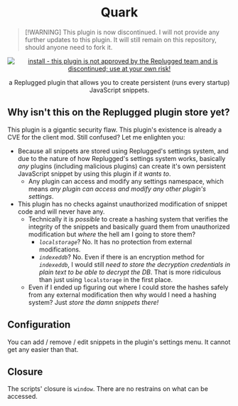 <p>
  <h1 align="center">Quark</h1>
</p>

> [!WARNING] This plugin is now discontinued. I will not provide any further updates to this plugin.
> It will still remain on this repository, should anyone need to fork it.

<p align="center">
  <a href="https://replugged.dev/install?identifier=Socketlike/replugged-plugins&id=lib.evelyn.Quark&source=github">
    <img alt="install - this plugin is not approved by the Replugged team and is discontinued; use at your own risk!" src="https://img.shields.io/badge/dynamic/json?url=https%3A%2F%2Fgithub.com%2FSocketlike%2Freplugged-plugins%2Fraw%2Fmain%2Fplugins%2FQuark%2Fmanifest.json&query=%24.version&prefix=v&label=Install%20(!!)&style=for-the-badge&color=red">
  </a>
</p>

<p align="center">
  a Replugged plugin that allows you to create persistent (runs every startup) JavaScript snippets.
</p>

## Why isn't this on the Replugged plugin store yet?

This plugin is a gigantic security flaw. This plugin's existence is already a CVE for the client
mod. Still confused? Let me enlighten you:

- Because all snippets are stored using Replugged's settings system, and due to the nature of how
  Replugged's settings system works, basically _any_ plugins (including malicious plugins) can
  create it's own persistent JavaScript snippet by using this plugin if _it wants to_.
  - Any plugin can access and modify any settings namespace, which means _any plugin can access and
    modify any other plugin's settings_.
- This plugin has no checks against unauthorized modification of snippet code and will never have
  any.
  - Technically it is _possible_ to create a hashing system that verifies the integrity of the
    snippets and basically guard them from unauthorized modification but _where_ the hell am I going
    to store them?
    - _`localstorage`_? No. It has no protection from external modifications.
    - _`indexeddb`_? No. Even if there is an encryption method for _`indexeddb`_, I would still
      _need to store the decryption credentials in plain text to be able to decrypt the DB_. That is
      more ridiculous than just using `localstorage` in the first place.
  - Even if I ended up figuring out where I could store the hashes safely from any external
    modification then why would I need a hashing system? Just _store the damn snippets there!_

## Configuration

You can add / remove / edit snippets in the plugin's settings menu. It cannot get any easier than
that.

## Closure

The scripts' closure is `window`. There are no restrains on what can be accessed.
